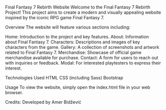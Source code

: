 Final Fantasy 7 Rebirth Website
Welcome to the Final Fantasy 7 Rebirth Project! This project aims to create a modern and visually appealing website inspired by the iconic RPG game Final Fantasy 7.

Overview
The website will feature various sections including:

Home: Introduction to the project and key features.
About: Information about Final Fantasy 7.
Characters: Descriptions and images of key characters from the game.
Gallery: A collection of screenshots and artwork related to Final Fantasy 7.
Merchandise: Showcase of official game merchandise available for purchase.
Contact: A form for users to reach out with inquiries or feedback.
Modal: For interested playtesters to express their interest.

Technologies Used
HTML
CSS (including Sass)
Bootstrap

Usage
To view the website, simply open the index.html file in your web browser.

Credits:
Developed by Amer Bidžević
